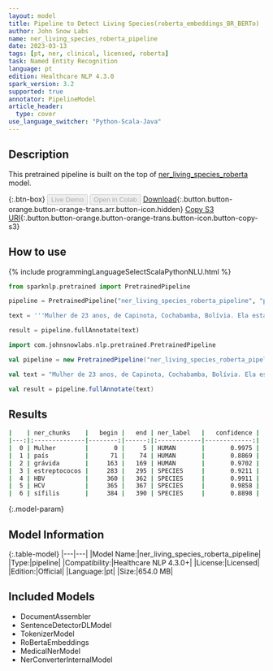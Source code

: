 ```yaml
---
layout: model
title: Pipeline to Detect Living Species(roberta_embeddings_BR_BERTo)
author: John Snow Labs
name: ner_living_species_roberta_pipeline
date: 2023-03-13
tags: [pt, ner, clinical, licensed, roberta]
task: Named Entity Recognition
language: pt
edition: Healthcare NLP 4.3.0
spark_version: 3.2
supported: true
annotator: PipelineModel
article_header:
  type: cover
use_language_switcher: "Python-Scala-Java"
---
```


## Description

This pretrained pipeline is built on the top of [ner_living_species_roberta](https://nlp.johnsnowlabs.com/2022/06/22/ner_living_species_roberta_pt_3_0.html) model.

{:.btn-box}
<button class="button button-orange" disabled>Live Demo</button>
<button class="button button-orange" disabled>Open in Colab</button>
[Download](https://s3.amazonaws.com/auxdata.johnsnowlabs.com/clinical/models/ner_living_species_roberta_pipeline_pt_4.3.0_3.2_1678732150750.zip){:.button.button-orange.button-orange-trans.arr.button-icon.hidden}
[Copy S3 URI](s3://auxdata.johnsnowlabs.com/clinical/models/ner_living_species_roberta_pipeline_pt_4.3.0_3.2_1678732150750.zip){:.button.button-orange.button-orange-trans.button-icon.button-copy-s3}

## How to use



<div class="tabs-box" markdown="1">
{% include programmingLanguageSelectScalaPythonNLU.html %}

```python
from sparknlp.pretrained import PretrainedPipeline

pipeline = PretrainedPipeline("ner_living_species_roberta_pipeline", "pt", "clinical/models")

text = '''Mulher de 23 anos, de Capinota, Cochabamba, Bolívia. Ela está no nosso país há quatro anos. Frequentou o departamento de emergência obstétrica onde foi encontrada grávida de 37 semanas, com um colo dilatado de 5 cm e membranas rompidas. O obstetra de emergência realizou um teste de estreptococos negativo e solicitou um hemograma, glucose, bioquímica básica, HBV, HCV e serologia da sífilis.'''

result = pipeline.fullAnnotate(text)
```
```scala
import com.johnsnowlabs.nlp.pretrained.PretrainedPipeline

val pipeline = new PretrainedPipeline("ner_living_species_roberta_pipeline", "pt", "clinical/models")

val text = "Mulher de 23 anos, de Capinota, Cochabamba, Bolívia. Ela está no nosso país há quatro anos. Frequentou o departamento de emergência obstétrica onde foi encontrada grávida de 37 semanas, com um colo dilatado de 5 cm e membranas rompidas. O obstetra de emergência realizou um teste de estreptococos negativo e solicitou um hemograma, glucose, bioquímica básica, HBV, HCV e serologia da sífilis."

val result = pipeline.fullAnnotate(text)
```
</div>

## Results

```bash
|    | ner_chunks    |   begin |   end | ner_label   |   confidence |
|---:|:--------------|--------:|------:|:------------|-------------:|
|  0 | Mulher        |       0 |     5 | HUMAN       |       0.9975 |
|  1 | país          |      71 |    74 | HUMAN       |       0.8869 |
|  2 | grávida       |     163 |   169 | HUMAN       |       0.9702 |
|  3 | estreptococos |     283 |   295 | SPECIES     |       0.9211 |
|  4 | HBV           |     360 |   362 | SPECIES     |       0.9911 |
|  5 | HCV           |     365 |   367 | SPECIES     |       0.9858 |
|  6 | sífilis       |     384 |   390 | SPECIES     |       0.8898 |
```

{:.model-param}
## Model Information

{:.table-model}
|---|---|
|Model Name:|ner_living_species_roberta_pipeline|
|Type:|pipeline|
|Compatibility:|Healthcare NLP 4.3.0+|
|License:|Licensed|
|Edition:|Official|
|Language:|pt|
|Size:|654.0 MB|

## Included Models

- DocumentAssembler
- SentenceDetectorDLModel
- TokenizerModel
- RoBertaEmbeddings
- MedicalNerModel
- NerConverterInternalModel